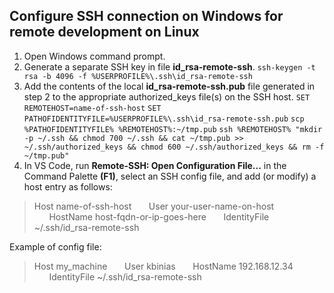 ## Configure SSH connection on Windows for remote development on Linux

1. Open Windows command prompt.
2. Generate a separate SSH key in file **id_rsa-remote-ssh**.
`ssh-keygen -t rsa -b 4096 -f %USERPROFILE%\.ssh\id_rsa-remote-ssh`
3. Add the contents of the local **id_rsa-remote-ssh.pub** file generated in step 2 to the appropriate authorized_keys file(s) on the SSH host.
`SET REMOTEHOST=name-of-ssh-host`
`SET PATHOFIDENTITYFILE=%USERPROFILE%\.ssh\id_rsa-remote-ssh.pub`
`scp %PATHOFIDENTITYFILE% %REMOTEHOST%:~/tmp.pub`
`ssh %REMOTEHOST% "mkdir -p ~/.ssh && chmod 700 ~/.ssh && cat ~/tmp.pub >> ~/.ssh/authorized_keys && chmod 600 ~/.ssh/authorized_keys && rm -f ~/tmp.pub"`
4. In VS Code, run **Remote-SSH: Open Configuration File...** in the Command Palette **(F1)**, select an SSH config file, and add (or modify) a host entry as follows:
> Host name-of-ssh-host
&nbsp;&nbsp;&nbsp;&nbsp;&nbsp;&nbsp;User your-user-name-on-host
&nbsp;&nbsp;&nbsp;&nbsp;&nbsp;&nbsp;HostName host-fqdn-or-ip-goes-here
&nbsp;&nbsp;&nbsp;&nbsp;&nbsp;&nbsp;IdentityFile ~/.ssh/id_rsa-remote-ssh

Example of config file:
> Host my_machine
&nbsp;&nbsp;&nbsp;&nbsp;&nbsp;&nbsp;User kbinias
&nbsp;&nbsp;&nbsp;&nbsp;&nbsp;&nbsp;HostName 192.168.12.34
&nbsp;&nbsp;&nbsp;&nbsp;&nbsp;&nbsp;IdentityFile ~/.ssh/id_rsa-remote-ssh
